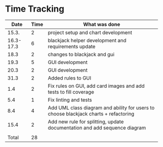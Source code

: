 # Time Tracking

| Date      | Time | What was done                                                                        |
| --------- | ---- | ------------------------------------------------------------------------------------ |
| 15.3.     | 2    | project setup and chart development                                                  |
| 16.3-17.3 | 6    | blackjack helper development and requirements update                                 |
| 18.3      | 2    | changes to blackjack and gui                                                         |
| 19.3      | 5    | GUI development                                                                      |
| 20.3      | 2    | GUI development                                                                      |
| 31.3      | 2    | Added rules to GUI                                                                   |
| 1.4       | 2    | Fix rules on GUI, add card images and add tests to fill coverage                     |
| 5.4       | 1    | Fix linting and tests                                                                |
| 8.4       | 4    | Add UML class diagram and ability for users to choose blackjack charts + refactoring |
| 15.4      | 2    | Add new rule for splitting, update documentation and add sequence diagram            |
|           |      |                                                                                      |
| Total     | 28   |                                                                                      |
